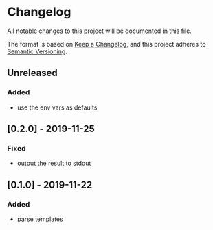 # Changelog
All notable changes to this project will be documented in this file.

The format is based on [Keep a Changelog](https://keepachangelog.com/en/1.0.0/),
and this project adheres to [Semantic Versioning](https://semver.org/spec/v2.0.0.html).

## Unreleased
### Added
- use the env vars as defaults

## [0.2.0] - 2019-11-25
### Fixed
- output the result to stdout

## [0.1.0] - 2019-11-22
### Added
- parse templates
